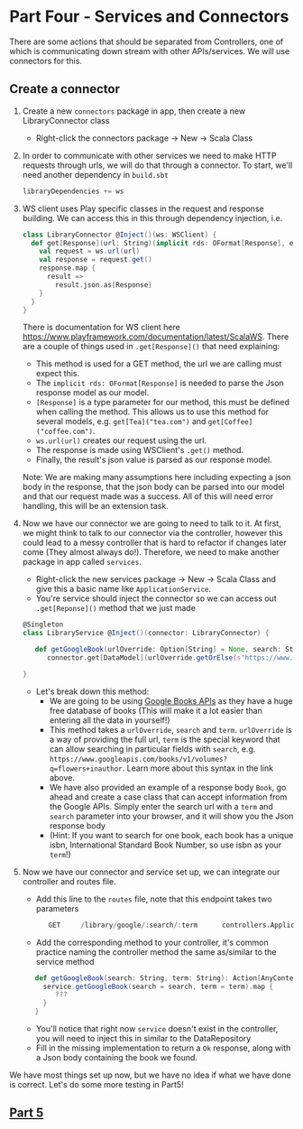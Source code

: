 # Part Four - Services and Connectors
There are some actions that should be separated from Controllers, one of which is 
communicating down stream with other APIs/services. We will use connectors for this.

## Create a connector
1. Create a new `connectors` package in app, then create a new LibraryConnector class
   * Right-click the connectors package → New → Scala Class
   
2. In order to communicate with other services we need to make HTTP requests through urls,
    we will do that through a connector. To start, we'll need another dependency in `build.sbt`

    ```scala
    libraryDependencies += ws
    ```
3. WS client uses Play specific classes in the request and response building.
   We can access this in this through dependency injection, i.e.

    ```scala
   class LibraryConnector @Inject()(ws: WSClient) {
      def get[Response](url: String)(implicit rds: OFormat[Response], ec: ExecutionContext): Future[Response] = {
        val request = ws.url(url)
        val response = request.get()
        response.map {
          result =>
            result.json.as[Response]
        }
      }
   }
   ```
   There is documentation for WS client here https://www.playframework.com/documentation/latest/ScalaWS.
   There are a couple of things used in `.get[Response]()` that need explaining:
   * This method is used for a GET method, the url we are calling must expect this.
   * The `implicit rds: OFormat[Response]` is needed to parse the Json response model as our model.
   * `[Response]` is a type parameter for our method, this must be defined when calling the method. This allows us 
   to use this method for several models, e.g. `get[Tea]("tea.com")` and `get[Coffee]("coffee.com")`.
   * `ws.url(url)` creates our request using the url.
   * The response is made using WSClient's `.get()` method. 
   * Finally, the result's json value is parsed as our response model.

   Note: We are making many assumptions here including expecting a json body in the response, 
   that the json body can be parsed into our model and that our request made was a success. All 
   of this will need error handling, this will be an extension task.

4. Now we have our connector we are going to need to talk to it. At first, we might think to talk to our connector
   via the controller, however this could lead to a messy controller that is hard to refactor if changes later come (They almost always do!).
   Therefore, we need to make another package in app called `services`.
   * Right-click the new services package → New → Scala Class and give this a basic name like `ApplicationService`.
   * You're service should inject the connector so we can access out `.get[Reponse]()` method that we just made
   ```scala
   @Singleton
   class LibraryService @Inject()(connector: LibraryConnector) {

      def getGoogleBook(urlOverride: Option[String] = None, search: String, term: String)(implicit ec: ExecutionContext): Future[Book] =
         connector.get[DataModel](urlOverride.getOrElse(s"https://www.googleapis.com/books/v1/volumes?q=$search%$term"))

   }
   ```
   * Let's break down this method: 
      * We are going to be using [Google Books APIs](https://developers.google.com/books/docs/overview?hl=en) as they have a huge free database of books
        (This will make it a lot easier than entering all the data in yourself!)
      * This method takes a `urlOverride`, `search` and `term`. `urlOverride` is a way of providing the full url, 
        `term` is the special keyword that can allow searching in particular fields with `search`, e.g.
        `https://www.googleapis.com/books/v1/volumes?q=flowers+inauthor`. Learn more about this syntax in the link above.
      * We have also provided an example of a response body `Book`, go ahead and create a case class that can accept information from the Google APIs.
        Simply enter the search url with a `term` and `search` parameter into your browser, and it will show you the Json response body 
      * (Hint: If you want to search for one book, each book has a unique isbn, International Standard Book Number, so use isbn as your `term`!)
   
5. Now we have our connector and service set up, we can integrate our controller and routes file.
   * Add this line to the `routes` file, note that this endpoint takes two parameters
     ```scala
        GET     /library/google/:search/:term      controllers.ApplicationController.getGoogleBook(search: String, term: String)
     ```
   * Add the corresponding method to your controller, it's common practice naming the controller method the same as/similar to the service method
    ```scala
       def getGoogleBook(search: String, term: String): Action[AnyContent] = Action.async { implicit request =>
         service.getGoogleBook(search = search, term = term).map { 
            ???
         }
       }
    ```
   * You'll notice that right now `service` doesn't exist in the controller, you will need to inject this in similar to the DataRepository
   * Fill in the missing implementation to return a `Ok` response, along with a Json body containing the book we found.

We have most things set up now, but we have no idea if what we have done is correct. Let's do some more testing in Part5!

## [Part 5](Part5.md)